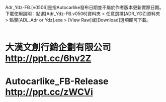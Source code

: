 Adr_Ydz-FB.[v0506]是指Autocarlike發布日期並不屬於作者版本更新實際日期。<br>
下載使用說明：點選[Adr_Ydz-FB.v0506]資料夾 > 任意選擇[ADR_YDZ]資料夾 > 點擊[ADL_Adr or Ydz].exe > [View Raw]或[Download]選項即可下載。<br><br>

# 大漢文創行銷企劃有限公司 http://ppt.cc/6hv2Z
# Autocarlike_FB-Release http://ppt.cc/zWCVi
